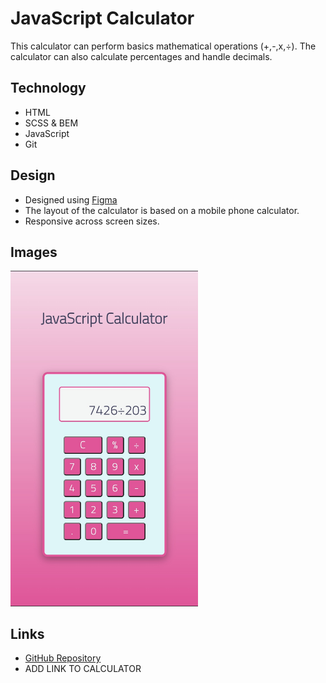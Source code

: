 # JavaScript Calculator
This calculator can perform basics mathematical operations (+,-,x,÷). The calculator can also calculate percentages and handle decimals.

## Technology
* HTML
* SCSS & BEM
* JavaScript
* Git

## Design
* Designed using [Figma](https://www.figma.com/file/B12mt0sk5co4Zn5YlLWDJl/Calculator?node-id=0%3A1)
* The layout of the calculator is based on a mobile phone calculator.
* Responsive across screen sizes.

## Images
<img src="https://github.com/blaisebuckland/calculator/blob/main/Calculator-image.jpg" alt="calculator-image" width=300>

## Links
* [GitHub Repository](https://github.com/blaisebuckland/calculator)
* ADD LINK TO CALCULATOR
